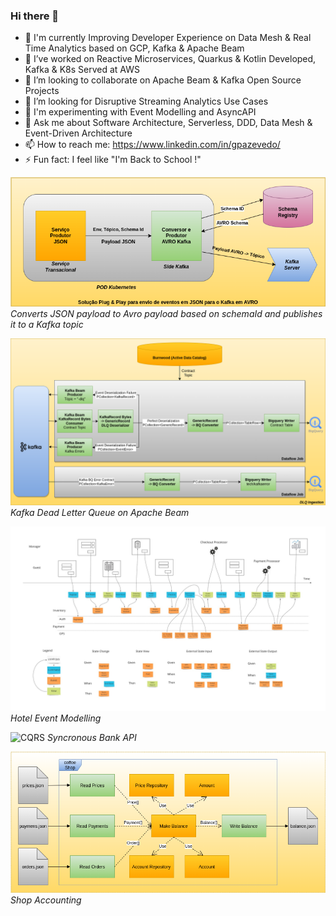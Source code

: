 ### Hi there 👋

- 🔭 I'm currently Improving Developer Experience on Data Mesh & Real Time Analytics based on GCP, Kafka & Apache Beam
- 🌱 I’ve worked on Reactive Microservices, Quarkus & Kotlin Developed, Kafka & K8s Served at AWS
- 👯 I’m looking to collaborate on Apache Beam & Kafka Open Source Projects
- 🤔 I’m looking for Disruptive Streaming Analytics Use Cases
- 🚀 I'm experimenting with Event Modelling and AsyncAPI
- 💬 Ask me about Software Architecture, Serverless, DDD, Data Mesh & Event-Driven Architecture
- 📫 How to reach me: https://www.linkedin.com/in/gpazevedo/
- ⚡ Fun fact: I feel like "I'm Back to School !"

![Side Kafka](./Side-Kafka-Kabanize.png)
*Converts JSON payload to Avro payload based on schemaId and publishes it to a Kafka topic*

![Kafka DLQ on Apache Beam](./Beam_Kafka_DLQ.png)
*Kafka Dead Letter Queue on Apache Beam*

![Event Modelling](./blueprint.jpg)
*Hotel Event Modelling*

![CQRS](https://github.com/gpazevedo/account_api/blob/main/docs/Accounts_API.png)
*Syncronous Bank API*

![ETL Hexagonal](./CoffeeShop_Architecture.png) <br>
*Shop Accounting*
